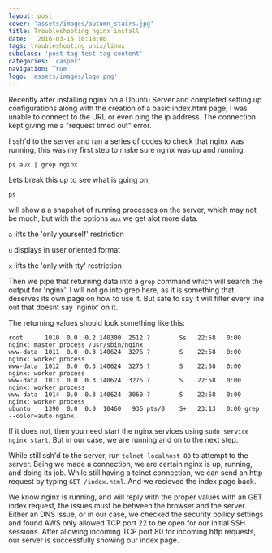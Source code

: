 ```yaml
---
layout: post
cover: 'assets/images/autumn_stairs.jpg'
title: Troubleshooting nginx install
date:   2016-03-15 10:18:00
tags: troubleshooting unix/linux
subclass: 'post tag-test tag-content'
categories: 'casper'
navigation: True
logo: 'assets/images/logo.png'
---
```


Recently after installing nginx on a Ubuntu Server and completed setting up configurations along with the creation of a basic index.html page, I was unable to connect to the URL or even ping the ip address. The connection kept giving me a "request timed out" error.

I ssh'd to the server and ran a series of codes to check that nginx was running, this was my first step to make sure nginx was up and running:

`ps aux | grep nginx`

Lets break this up to see what is going on, 

`ps`

will show a a snapshot of running processes on the server, which may not be much, but with the options
`aux` we get alot more data.

`a` lifts the 'only yourself' restriction

`u` displays in user oriented format

`x` lifts the 'only with tty' restriction

Then we pipe that returning data into a `grep` command which will search the output for 'nginx'. I will not go into grep here, as it is something that deserves its own page on how to use it. But safe to say it will filter every line out that doesnt say 'nginix' on it.

The returning values should look something like this:

```
root      1010  0.0  0.2 140300  2512 ?        Ss   22:58   0:00 nginx: master process /usr/sbin/nginx
www-data  1011  0.0  0.3 140624  3276 ?        S    22:58   0:00 nginx: worker process
www-data  1012  0.0  0.3 140624  3276 ?        S    22:58   0:00 nginx: worker process
www-data  1013  0.0  0.3 140624  3276 ?        S    22:58   0:00 nginx: worker process
www-data  1014  0.0  0.3 140624  3060 ?        S    22:58   0:00 nginx: worker process
ubuntu    1390  0.0  0.0  10460   936 pts/0    S+   23:13   0:00 grep --color=auto nginx
```
If it does not, then you need start the nginx services using `sudo service nginx start`. But in our case, we are running and on to the next step. 

While still ssh'd to the server, run `telnet localhost 80` to attempt to the server. Being we made a connection, we are certain nginx is up, running, and doing its job. While still having a telnet connection, we can send an http request by typing `GET /index.html`. And we recieved the index page back.

We know nginx is running, and will reply with the proper values with an GET index request, the issues must be between the browser and the server. Either an DNS issue, or in our case, we checked the security poilicy settings and found AWS only allowed TCP port 22 to be open for our initial SSH sessions. After allowing incoming TCP port 80 for incoming http requests, our server is successfully showing our index page.
